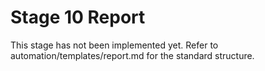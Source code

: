 # Stage 10 Report

This stage has not been implemented yet. Refer to automation/templates/report.md for the standard structure.
